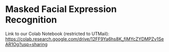 # Masked Facial Expression Recognition
Link to our Colab Notebook (restricted to UTMail): https://colab.research.google.com/drive/12FF9Ya6hs8K_fjMYcZYDMPZv1SeAR1Og?usp=sharing
